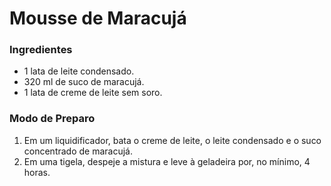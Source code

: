 # Mousse de Maracujá

### Ingredientes
- 1 lata de leite condensado.
- 320 ml de suco de maracujá. 
- 1 lata de creme de leite sem soro.

### Modo de Preparo
1. Em um liquidificador, bata o creme de leite, o leite condensado e o suco concentrado de maracujá.
2. Em uma tigela, despeje a mistura e leve à geladeira por, no mínimo, 4 horas.
